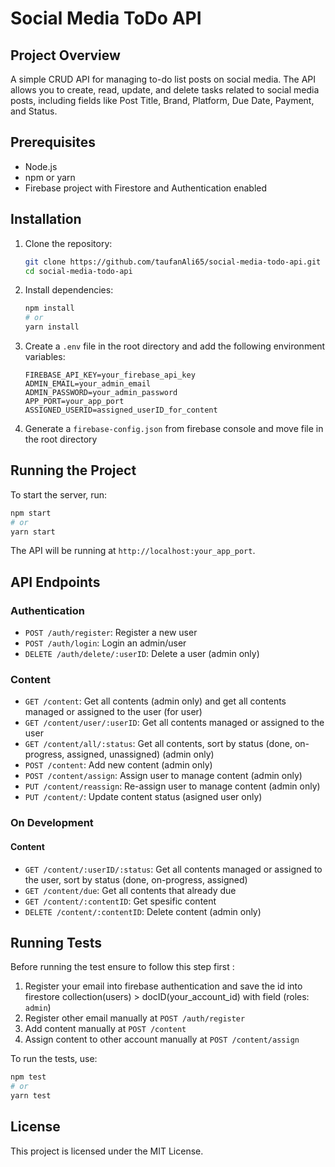 # Social Media ToDo API


## Project Overview

A simple CRUD API for managing to-do list posts on social media. The API allows you to create, read, update, and delete tasks related to social media posts, including fields like Post Title, Brand, Platform, Due Date, Payment, and Status.

## Prerequisites

- Node.js
- npm or yarn
- Firebase project with Firestore and Authentication enabled

## Installation

1. Clone the repository:
    ```sh
    git clone https://github.com/taufanAli65/social-media-todo-api.git
    cd social-media-todo-api
    ```

2. Install dependencies:
    ```sh
    npm install
    # or
    yarn install
    ```

3. Create a `.env` file in the root directory and add the following environment variables:
    ```env
    FIREBASE_API_KEY=your_firebase_api_key
    ADMIN_EMAIL=your_admin_email
    ADMIN_PASSWORD=your_admin_password
    APP_PORT=your_app_port
    ASSIGNED_USERID=assigned_userID_for_content
    ```

4. Generate a `firebase-config.json` from firebase console and move file in the root directory

## Running the Project

To start the server, run:
```sh
npm start
# or
yarn start
```

The API will be running at `http://localhost:your_app_port`.

## API Endpoints

### Authentication

- `POST /auth/register`: Register a new user
- `POST /auth/login`: Login an admin/user
- `DELETE /auth/delete/:userID`: Delete a user (admin only)

### Content

- `GET /content`: Get all contents (admin only) and get all contents managed or assigned to the user (for user)
- `GET /content/user/:userID`: Get all contents managed or assigned to the user
- `GET /content/all/:status`: Get all contents, sort by status (done, on-progress, assigned, unassigned) (admin only)
- `POST /content`: Add new content (admin only)
- `POST /content/assign`: Assign user to manage content (admin only)
- `PUT /content/reassign`: Re-assign user to manage content (admin only)
- `PUT /content/`: Update content status (asigned user only)

### On Development

#### Content

- `GET /content/:userID/:status`: Get all contents managed or assigned to the user, sort by status (done, on-progress, assigned)
- `GET /content/due`: Get all contents that already due
- `GET /content/:contentID`: Get spesific content
- `DELETE /content/:contentID`: Delete content (admin only)

## Running Tests

Before running the test ensure to follow this step first :
1. Register your email into firebase authentication and save the id into firestore collection(users) > docID(your_account_id) with field (roles: `admin`)
2. Register other email manually at `POST /auth/register`
3. Add content manually at `POST /content`
4. Assign content to other account manually at `POST /content/assign`

To run the tests, use:
```sh
npm test
# or
yarn test
```

## License

This project is licensed under the MIT License.
